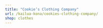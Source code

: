 ```yaml
---
title: "Cookie’s Clothing Company"
url: /kailua-kona/cookies-clothing-company/
shop: clothes
---
```

